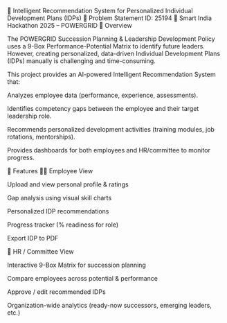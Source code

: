 🧠 Intelligent Recommendation System for Personalized Individual Development Plans (IDPs)
📌 Problem Statement ID: 25194
📌 Smart India Hackathon 2025 – POWERGRID
📖 Overview

The POWERGRID Succession Planning & Leadership Development Policy uses a 9-Box Performance-Potential Matrix to identify future leaders. However, creating personalized, data-driven Individual Development Plans (IDPs) manually is challenging and time-consuming.

This project provides an AI-powered Intelligent Recommendation System that:

Analyzes employee data (performance, experience, assessments).

Identifies competency gaps between the employee and their target leadership role.

Recommends personalized development activities (training modules, job rotations, mentorships).

Provides dashboards for both employees and HR/committee to monitor progress.

🚀 Features
👨‍💼 Employee View

Upload and view personal profile & ratings

Gap analysis using visual skill charts

Personalized IDP recommendations

Progress tracker (% readiness for role)

Export IDP to PDF

🏢 HR / Committee View

Interactive 9-Box Matrix for succession planning

Compare employees across potential & performance

Approve / edit recommended IDPs

Organization-wide analytics (ready-now successors, emerging leaders, etc.)
